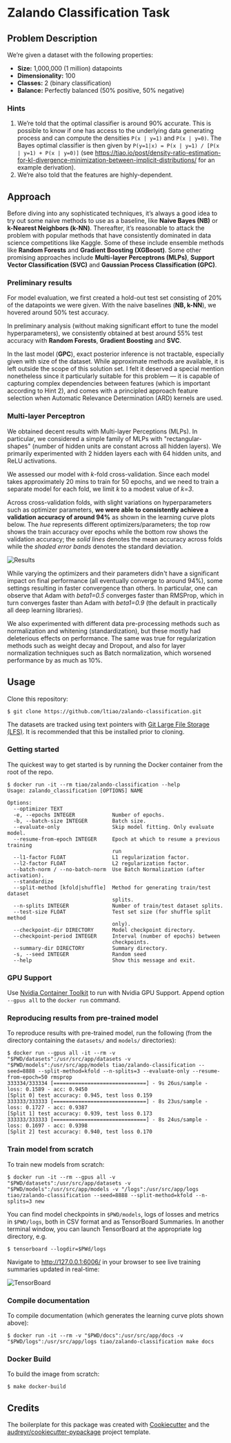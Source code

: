 # Zalando Classification Task

## Problem Description

We’re given a dataset with the following properties:

* **Size:** 1,000,000 (1 million) datapoints
* **Dimensionality:** 100
* **Classes:** 2 (binary classification)
* **Balance:** Perfectly balanced (50% positive, 50% negative)

### Hints

1. We’re told that the optimal classifier is around 90% accurate. This is 
   possible to know if one has access to the underlying data generating process 
   and can compute the densities `P(x | y=1)` and `P(x | y=0)`. 
   The Bayes optimal classifier is then given by `P(y=1|x) = P(x | y=1) / [P(x | y=1) + P(x | y=0)]` 
   (see https://tiao.io/post/density-ratio-estimation-for-kl-divergence-minimization-between-implicit-distributions/ 
   for an example derivation).
2. We’re also told that the features are highly-dependent.

## Approach

Before diving into any sophisticated techniques, it’s always a good idea to try
out some naive methods to use as a baseline, like **Naive Bayes (NB)** or 
**k-Nearest Neighbors (k-NN)**. 
Thereafter, it’s reasonable to attack the problem with popular methods that 
have consistently dominated in data science competitions like Kaggle. Some of 
these include ensemble methods like **Random Forests** and **Gradient Boosting (XGBoost)**. 
Some other promising approaches include **Multi-layer Perceptrons (MLPs)**, 
**Support Vector Classification (SVC)** and **Gaussian Process Classification (GPC)**. 

### Preliminary results

For model evaluation, we first created a hold-out test set  consisting of 20% 
of the datapoints we were given. With the naive baselines (**NB, k-NN**), we 
hovered around 50% test accuracy.

In preliminary analysis (without making significant effort to tune the model 
hyperparameters), we consistently obtained at best around 55% test accuracy 
with **Random Forests**, **Gradient Boosting** and **SVC**.

In the last model (**GPC**), exact posterior inference is not tractable, 
especially given with size of the dataset. While approximate methods are 
available, it is left outside the scope of this solution set. I felt it 
deserved a special mention nonetheless since it particularly suitable for this 
problem — it is capable of capturing complex dependencies between features
(which is important according to Hint 2), and comes with a principled approach
feature selection when Automatic Relevance Determination (ARD) kernels are used.

### **Multi-layer Perceptron**

We obtained decent results with Multi-layer Perceptions (MLPs). In particular, 
we considered a simple family of MLPs with "rectangular-shapes" (number 
of hidden units are constant across all hidden layers). We primarily 
experimented with 2 hidden layers each with 64 hidden units, and ReLU 
activations.

We assessed our model with *k*-fold cross-validation. Since each model takes 
approximately 20 mins to train for 50 epochs, and we need to train a separate 
model for each fold, we limit *k* to a modest value of *k=3*.

Across cross-validation folds, with slight variations on hyperparameters such
as optimizer parameters, **we were able to consistently achieve a validation accuracy of around 94%** as shown in the learning curve plots below. 
The *hue* represents different optimizers/parameters; the top row shows the 
train accuracy over epochs while the bottom row shows the validation accuracy;
the *solid lines* denotes the mean accuracy across folds while the *shaded 
error bands* denotes the standard deviation.

![Results](results-2.hires.png)

While varying the optimizers and their parameters didn't have a significant 
impact on final performance (all eventually converge to around 94%), some 
settings resulting in faster convergence than others. In particular, one can
observe that Adam with *beta1=0.5* converges faster than RMSProp, which in turn
converges faster than Adam with *beta1=0.9* (the default in practically all 
deep learning libraries).

We also experimented with different data pre-processing methods such as 
normalization and whitening (standardization), but these mostly had deleterious 
effects on performance. The same was true for regularization methods such as 
weight decay and Dropout, and also for layer normalization techniques such as 
Batch normalization, which worsened performance by as much as 10%.

## Usage

Clone this repository:

```
$ git clone https://github.com/ltiao/zalando-classification.git
```

The datasets are tracked using text pointers with [Git Large File Storage (LFS)](https://git-lfs.github.com/).
It is recommended that this be installed prior to cloning.

### Getting started

The quickest way to get started is by running the Docker container from the 
root of the repo.

```console
$ docker run -it --rm tiao/zalando-classification --help
Usage: zalando_classification [OPTIONS] NAME

Options:
  --optimizer TEXT
  -e, --epochs INTEGER            Number of epochs.
  -b, --batch-size INTEGER        Batch size.
  --evaluate-only                 Skip model fitting. Only evaluate model.
  --resume-from-epoch INTEGER     Epoch at which to resume a previous training
                                  run
  --l1-factor FLOAT               L1 regularization factor.
  --l2-factor FLOAT               L2 regularization factor.
  --batch-norm / --no-batch-norm  Use Batch Normalization (after activation).
  --standardize
  --split-method [kfold|shuffle]  Method for generating train/test dataset
                                  splits.
  --n-splits INTEGER              Number of train/test dataset splits.
  --test-size FLOAT               Test set size (for shuffle split method
                                  only).
  --checkpoint-dir DIRECTORY      Model checkpoint directory.
  --checkpoint-period INTEGER     Interval (number of epochs) between
                                  checkpoints.
  --summary-dir DIRECTORY         Summary directory.
  -s, --seed INTEGER              Random seed
  --help                          Show this message and exit.
```

### GPU Support

Use [Nvidia Container Toolkit](https://github.com/NVIDIA/nvidia-docker/blob/master/README.md#quickstart) to run with Nvidia GPU Support. Append option `--gpus all` to
the `docker run` command.

### Reproducing results from pre-trained model

To reproduce results with pre-trained model, run the following (from the 
directory containing the `datasets/` and `models/` directories):

```console
$ docker run --gpus all -it --rm -v "$PWD/datasets":/usr/src/app/datasets -v "$PWD/models":/usr/src/app/models tiao/zalando-classification --seed=8888 --split-method=kfold --n-splits=3 --evaluate-only --resume-from-epoch=50 rmsprop
333334/333334 [==============================] - 9s 26us/sample - loss: 0.1589 - acc: 0.9450
[Split 0] test accuracy: 0.945, test loss 0.159
333333/333333 [==============================] - 8s 23us/sample - loss: 0.1727 - acc: 0.9387
[Split 1] test accuracy: 0.939, test loss 0.173
333333/333333 [==============================] - 8s 24us/sample - loss: 0.1697 - acc: 0.9398
[Split 2] test accuracy: 0.940, test loss 0.170
```

### Train model from scratch

To train new models from scratch:

```console
$ docker run -it --rm --gpus all -v "$PWD/datasets":/usr/src/app/datasets -v "$PWD/models":/usr/src/app/models -v "/logs":/usr/src/app/logs tiao/zalando-classification --seed=8888 --split-method=kfold --n-splits=3 new  
```

You can find model checkpoints in `$PWD/models`, logs of losses and metrics in 
`$PWD/logs`, both in CSV format and as TensorBoard Summaries. In another 
terminal window, you can launch TensorBoard at the appropriate log directory, e.g.

```console
$ tensorboard --logdir=$PWd/logs
```

Navigate to http://127.0.0.1:6006/ in your browser to see live training 
summaries updated in real-time:

![TensorBoard](tensorboard.png)

### Compile documentation

To compile documentation (which generates the learning curve plots shown above):

```console
$ docker run -it --rm -v "$PWD/docs":/usr/src/app/docs -v "$PWD/logs":/usr/src/app/logs tiao/zalando-classification make docs
```

### Docker Build

To build the image from scratch:

```console
$ make docker-build
```

## Credits

The boilerplate for this package was created with [Cookiecutter] and the 
[audreyr/cookiecutter-pypackage] project template.

[Cookiecutter]: https://github.com/audreyr/cookiecutter
[audreyr/cookiecutter-pypackage]: https://github.com/audreyr/cookiecutter-pypackage
